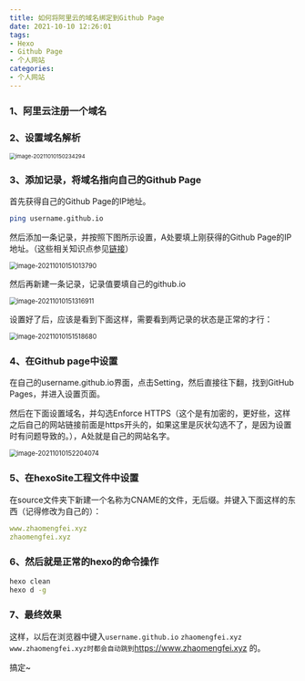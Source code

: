```yaml
---
title: 如何将阿里云的域名绑定到Github Page
date: 2021-10-10 12:26:01
tags:
- Hexo
- Github Page
- 个人网站
categories:
- 个人网站
---
```


### 1、阿里云注册一个域名

### 2、设置域名解析

<img src="https://jasonbourne-photo1.oss-cn-beijing.aliyuncs.com/img1/image-20211010150234294.png" alt="image-20211010150234294" style="zoom:67%;" />

### 3、添加记录，将域名指向自己的Github Page

首先获得自己的Github Page的IP地址。

```bash
ping username.github.io
```

然后添加一条记录，并按照下图所示设置，A处要填上刚获得的Github Page的IP地址。（这些相关知识点参见[链接](https://blog.csdn.net/qq_29232943/article/details/52786603)）

<img src="https://jasonbourne-photo1.oss-cn-beijing.aliyuncs.com/img1/image-20211010151013790.png" alt="image-20211010151013790" style="zoom:80%;" />

然后再新建一条记录，记录值要填自己的github.io

<img src="https://jasonbourne-photo1.oss-cn-beijing.aliyuncs.com/img1/image-20211010151316911.png" alt="image-20211010151316911" style="zoom:80%;" />

设置好了后，应该是看到下面这样，需要看到两记录的状态是正常的才行：

<img src="https://jasonbourne-photo1.oss-cn-beijing.aliyuncs.com/img1/image-20211010151518680.png" alt="image-20211010151518680" style="zoom:80%;" />

### 4、在Github page中设置

在自己的username.github.io界面，点击Setting，然后直接往下翻，找到GitHub Pages，并进入设置页面。

然后在下面设置域名，并勾选Enforce HTTPS（这个是有加密的，更好些，这样之后自己的网站链接前面是https开头的，如果这里是灰状勾选不了，是因为设置时有问题导致的。），A处就是自己的网站名字。

<img src="https://jasonbourne-photo1.oss-cn-beijing.aliyuncs.com/img1/image-20211010152204074.png" alt="image-20211010152204074" style="zoom:80%;" />

### 5、在hexoSite工程文件中设置

在source文件夹下新建一个名称为CNAME的文件，无后缀。并键入下面这样的东西（记得修改为自己的）：

```yaml
www.zhaomengfei.xyz
zhaomengfei.xyz
```

### 6、然后就是正常的hexo的命令操作

```bash
hexo clean
hexo d -g
```

### 7、最终效果

这样，以后在浏览器中键入`username.github.io`       `zhaomengfei.xyz`       `www.zhaomengfei.xyz时都会自动跳到`https://www.zhaomengfei.xyz 的。

搞定~

